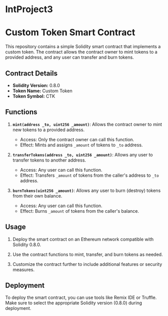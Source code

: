 # IntProject3
# Custom Token Smart Contract

This repository contains a simple Solidity smart contract that implements a custom token. The contract allows the contract owner to mint tokens to a provided address, and any user can transfer and burn tokens.

## Contract Details

- **Solidity Version:** 0.8.0
- **Token Name:** Custom Token
- **Token Symbol:** CTK

## Functions

1. **`mint(address _to, uint256 _amount)`**: Allows the contract owner to mint new tokens to a provided address.
   - Access: Only the contract owner can call this function.
   - Effect: Mints and assigns `_amount` of tokens to `_to` address.

2. **`transferTokens(address _to, uint256 _amount)`**: Allows any user to transfer tokens to another address.
   - Access: Any user can call this function.
   - Effect: Transfers `_amount` of tokens from the caller's address to `_to` address.

3. **`burnTokens(uint256 _amount)`**: Allows any user to burn (destroy) tokens from their own balance.
   - Access: Any user can call this function.
   - Effect: Burns `_amount` of tokens from the caller's balance.

## Usage

1. Deploy the smart contract on an Ethereum network compatible with Solidity 0.8.0.

2. Use the contract functions to mint, transfer, and burn tokens as needed.

3. Customize the contract further to include additional features or security measures.

## Deployment

To deploy the smart contract, you can use tools like Remix IDE or Truffle. Make sure to select the appropriate Solidity version (0.8.0) during deployment.



